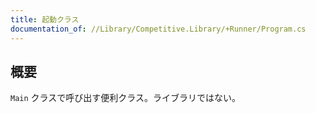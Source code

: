 ```yaml
---
title: 起動クラス
documentation_of: //Library/Competitive.Library/+Runner/Program.cs
---
```


## 概要

`Main` クラスで呼び出す便利クラス。ライブラリではない。